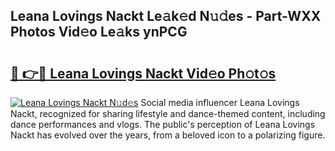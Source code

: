 ## Leana Lovings Nackt Le𝚊k𝚎d N𝚞𝚍es - Part-WXX Photos Vid𝚎o Le𝚊ks ynPCG

# <h2><a href="http://fbb117u.evod.top/?m=Leana+Lovings+Nackt">🔗 👉🔴 Leana Lovings Nackt Vid𝚎o Ph𝚘t𝚘s</a></h2>

[![Leana Lovings Nackt N𝚞d𝚎s](https://i.imgur.com/8V9OHl7.gif)](http://fbb117u.evod.top/?m=Leana+Lovings+Nackt)
Social media influencer Leana Lovings Nackt, recognized for sharing lifestyle and dance-themed content, including dance performances and vlogs. The public's perception of Leana Lovings Nackt has evolved over the years, from a beloved icon to a polarizing figure. 

